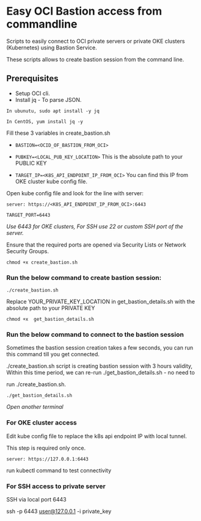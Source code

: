 # Easy OCI Bastion access from commandline
Scripts to easily connect to OCI private servers or private OKE clusters (Kubernetes) using Bastion Service.

These scripts allows to create bastion session from the command line.

## Prerequisites
- Setup OCI cli.
- Install jq - To parse JSON.

```
In ubunutu, sudo apt install -y jq

In CentOS, yum install jq -y
```

Fill these 3 variables in create_bastion.sh

- `BASTION=<OCID_OF_BASTION_FROM_OCI>`

- `PUBKEY=<LOCAL_PUB_KEY_LOCATION>` This is the absolute path to your PUBLIC KEY

- `TARGET_IP=<K8S_API_ENDPOINT_IP_FROM_OCI>` You can find this IP from OKE cluster kube config file. 

Open kube config file and look for the line with server:

`server: https://<K8S_API_ENDPOINT_IP_FROM_OCI>:6443` 

`TARGET_PORT=6443`

*Use 6443 for OKE clusters, For SSH use 22 or custom SSH port of the server.*

Ensure that the required ports are opened via Security Lists or Network Security Groups.

`chmod +x create_bastion.sh`

### Run the below command to create bastion session:

`./create_bastion.sh`

Replace YOUR_PRIVATE_KEY_LOCATION in get_bastion_details.sh with the absolute path to your PRIVATE KEY

`chmod +x  get_bastion_details.sh`

### Run the below command to connect to the bastion session

Sometimes the bastion session creation takes a few seconds, you can run this command till you get connected.

./create_bastion.sh script is creating bastion session with 3 hours validity, Within this time period, we can re-run ./get_bastion_details.sh - no need to 

run ./create_bastion.sh.

`./get_bastion_details.sh`


*Open another terminal*

### For OKE cluster access
Edit kube config file to replace the k8s api endpoint IP with local tunnel.

This step is required only once.

`server: https://127.0.0.1:6443`

run kubectl command to test connectivity

### For SSH access to private server

SSH via local port 6443

ssh -p 6443 user@127.0.0.1 -i private_key
